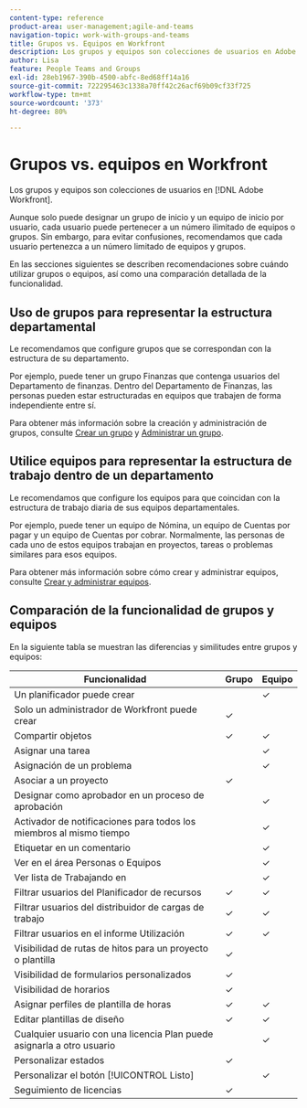 ```yaml
---
content-type: reference
product-area: user-management;agile-and-teams
navigation-topic: work-with-groups-and-teams
title: Grupos vs. Equipos en Workfront
description: Los grupos y equipos son colecciones de usuarios en Adobe Workfront. Obtenga información sobre las diferencias y similitudes entre grupos y equipos.
author: Lisa
feature: People Teams and Groups
exl-id: 28eb1967-390b-4500-abfc-8ed68ff14a16
source-git-commit: 722295463c1338a70ff42c26acf69b09cf33f725
workflow-type: tm+mt
source-wordcount: '373'
ht-degree: 80%

---
```


# Grupos vs. equipos en Workfront

<!-- Audited: 12/2023 -->

Los grupos y equipos son colecciones de usuarios en [!DNL Adobe Workfront].

Aunque solo puede designar un grupo de inicio y un equipo de inicio por usuario, cada usuario puede pertenecer a un número ilimitado de equipos o grupos. Sin embargo, para evitar confusiones, recomendamos que cada usuario pertenezca a un número limitado de equipos y grupos.

En las secciones siguientes se describen recomendaciones sobre cuándo utilizar grupos o equipos, así como una comparación detallada de la funcionalidad.

## Uso de grupos para representar la estructura departamental

Le recomendamos que configure grupos que se correspondan con la estructura de su departamento.

Por ejemplo, puede tener un grupo Finanzas que contenga usuarios del Departamento de finanzas. Dentro del Departamento de Finanzas, las personas pueden estar estructuradas en equipos que trabajen de forma independiente entre sí.

Para obtener más información sobre la creación y administración de grupos, consulte [Crear un grupo](../../administration-and-setup/manage-groups/create-and-manage-groups/create-a-group.md) y [Administrar un grupo](../../administration-and-setup/manage-groups/create-and-manage-groups/manage-a-group.md).

## Utilice equipos para representar la estructura de trabajo dentro de un departamento

Le recomendamos que configure los equipos para que coincidan con la estructura de trabajo diaria de sus equipos departamentales.

Por ejemplo, puede tener un equipo de Nómina, un equipo de Cuentas por pagar y un equipo de Cuentas por cobrar. Normalmente, las personas de cada uno de estos equipos trabajan en proyectos, tareas o problemas similares para esos equipos.

Para obtener más información sobre cómo crear y administrar equipos, consulte [Crear y administrar equipos](../../people-teams-and-groups/create-and-manage-teams/create-and-mange-teams.md).

## Comparación de la funcionalidad de grupos y equipos

En la siguiente tabla se muestran las diferencias y similitudes entre grupos y equipos:

| **Funcionalidad** | **Grupo** | **Equipo** |
|---|---|---|
| Un planificador puede crear |  | ✓ |
| Solo un administrador de Workfront puede crear | ✓ |  |
| Compartir objetos | ✓ | ✓ |
| Asignar una tarea |  | ✓ |
| Asignación de un problema |  | ✓ |
| Asociar a un proyecto | ✓ |  |
| Designar como aprobador en un proceso de aprobación |  | ✓ |
| Activador de notificaciones para todos los miembros al mismo tiempo |  | ✓ |
| Etiquetar en un comentario |  | ✓ |
| Ver en el área Personas o Equipos |  | ✓ |
| Ver lista de Trabajando en |  | ✓ |
| Filtrar usuarios del Planificador de recursos | ✓ | ✓ |
| Filtrar usuarios del distribuidor de cargas de trabajo | ✓ | ✓ |
| Filtrar usuarios en el informe Utilización | ✓ | ✓ |
| Visibilidad de rutas de hitos para un proyecto o plantilla | ✓ |  |
| Visibilidad de formularios personalizados | ✓ |  |
| Visibilidad de horarios | ✓ |  |
| Asignar perfiles de plantilla de horas | ✓ | ✓ |
| Editar plantillas de diseño | ✓ | ✓ |
| Cualquier usuario con una licencia Plan puede asignarla a otro usuario |  | ✓ |
| Personalizar estados | ✓ |  |
| Personalizar el botón [!UICONTROL Listo] |  | ✓ |
| Seguimiento de licencias | ✓ |  |
